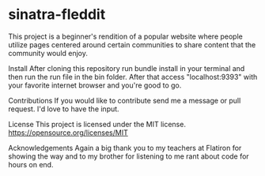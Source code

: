 # sinatra-fleddit

This project is a beginner's rendition of a popular website where people utilize pages centered around certain communities to share content that the community would enjoy.

Install
After cloning this repository run bundle install in your terminal and then run the run file in the bin folder. After that access "localhost:9393" with your favorite internet browser and you're good to go.

Contributions
If you would like to contribute send me a message or pull request. I'd love to have the input.

License
This project is licensed under the MIT license. https://opensource.org/licenses/MIT

Acknowledgements
Again a big thank you to my teachers at Flatiron for showing the way and to my brother for listening to me rant about code for hours on end.